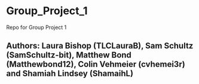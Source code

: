 # Group_Project_1
Repo for Group Project 1

## Authors: Laura Bishop (TLCLauraB), Sam Schultz (SamSchultz-bit), Matthew Bond (Matthewbond12), Colin Vehmeier (cvhemei3r) and Shamiah Lindsey (ShamaihL)
 